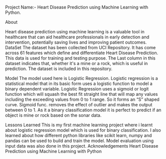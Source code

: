 Project Name:- Heart Disease Prediction using Machine Learning with Python.

About

Heart disease prediction using machine learning is a valuable tool in healthcare that can aid healthcare professionals in early detection and intervention, potentially saving lives and improving patient outcomes.
DataSet
The dataset has been collected from UCI Repository. It has come across 61 features which define and differentiate Heart Disease Prediction. This data is used for training and testing purpose. The Last column in this dataset indicates that, whether it's a mine or a rock, which is useful in prediction. The dataset is included in this repository.

Model
The model used here is Logistic Regression. Logistic regression is a statistical model that in its basic form uses a logistic function to model a binary dependent variable. Logistic Regression uses a sigmoid or logit function which will squash the best fit straight line that will map any values including the exceeding values from 0 to 1 range. So it forms an “S” shaped curve. Sigmoid func. removes the effect of outlier and makes the output between 0 to 1. As it a binary classification model it is perfect to predict if an object is mine or rock based on the sonar data.

Lessons Learned
This is my first machine learning project where i learnt about logistic regression model which is used for binary classification.
I also learned about how different python libraries like scikit learn, numpy and pandas can be used to build and train the model.
Model evaluation using input data was also done in this project.
Acknowledgements
Heart Disease Prediction using Machine Learning with Python
